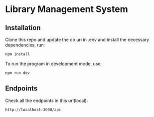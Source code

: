 # Library Management System



## Installation
Clone this repo and update the db uri in .env and install the necessary dependencies, run:
```ts
npm install
```

To run the program in development mode, use:
```ts
npm run dev
```

## Endpoints

Check all the endpoints in this url(local):
```
http://localhost:3000/api
```
